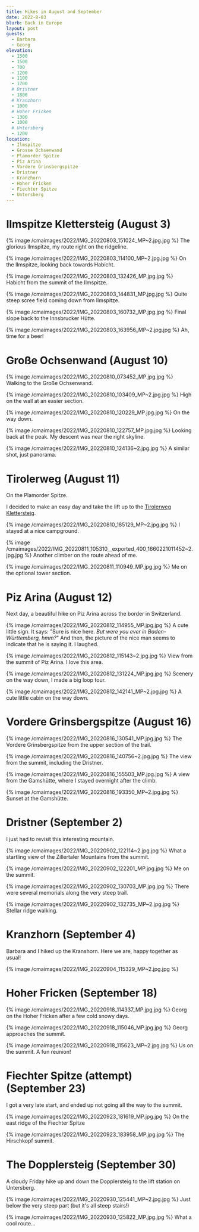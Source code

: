 ```yaml
---
title: Hikes in August and September
date: 2022-8-03
blurb: Back in Europe
layout: post
guests:
  - Barbara
  - Georg
elevation:
  - 1500
  - 1500
  - 700
  - 1200
  - 1100
  - 1700
  # Dristner
  - 1800
  # Kranzhorn
  - 1000
  # Hoher Fricken
  - 1300
  - 1000
  # Untersberg
  - 1200
location:
  - Ilmspitze
  - Grosse Ochsenwand
  - Plamorder Spitze
  - Piz Arina
  - Vordere Grinsbergspitze
  - Dristner
  - Kranzhorn
  - Hoher Fricken
  - Fiechter Spitze
  - Untersberg
---
```


# Ilmspitze Klettersteig (August 3)

{% image /cmaimages/2022/IMG_20220803_151024_MP~2.jpg.jpg %}
The glorious Ilmspitze, my route right on the ridgeline.

{% image /cmaimages/2022/IMG_20220803_114100_MP~2.jpg.jpg %}
On the Ilmspitze, looking back towards Habicht.

{% image /cmaimages/2022/IMG_20220803_132426_MP.jpg.jpg %}
Habicht from the summit of the Ilmspitze.

{% image /cmaimages/2022/IMG_20220803_144831_MP.jpg.jpg %}
Quite steep scree field coming down from Ilmspitze.

{% image /cmaimages/2022/IMG_20220803_160732_MP.jpg.jpg %}
Final slope back to the Innsbrucker Hütte.

{% image /cmaimages/2022/IMG_20220803_163956_MP~2.jpg.jpg %}
Ah, time for a beer!

# Große Ochsenwand (August 10)

{% image /cmaimages/2022/IMG_20220810_073452_MP.jpg.jpg %}
Walking to the Große Ochsenwand.

{% image /cmaimages/2022/IMG_20220810_103409_MP~2.jpg.jpg %}
High on the wall at an easier section.

{% image /cmaimages/2022/IMG_20220810_120229_MP.jpg.jpg %}
On the way down.

{% image /cmaimages/2022/IMG_20220810_122757_MP.jpg.jpg %}
Looking back at the peak. My descent was near the right skyline.

{% image /cmaimages/2022/IMG_20220810_124136~2.jpg.jpg %}
A similar shot, just panorama.

# Tirolerweg (August 11)

On the Plamorder Spitze.

I decided to make an easy day and take the lift up to the
[Tirolerweg Klettersteig](https://www.bergsteigen.com/touren/klettersteig/tirolerweg-klettersteig/).

{% image /cmaimages/2022/IMG_20220810_185129_MP~2.jpg.jpg %}
I stayed at a nice campground.

{% image /cmaimages/2022/IMG_20220811_105310__exported_400_1660221011452~2.jpg.jpg %}
Another climber on the route ahead of me.

{% image /cmaimages/2022/IMG_20220811_110949_MP.jpg.jpg %}
Me on the optional tower section.

# Piz Arina (August 12)

Next day, a beautiful hike on Piz Arina across the border in Switzerland.

{% image /cmaimages/2022/IMG_20220812_114955_MP.jpg.jpg %}
A cute little sign. It says: "Sure is nice here. *But were you ever
in Baden-Württemberg, hmm?*" And then, the picture of the nice
man seems to indicate that he is saying it. I laughed.

{% image /cmaimages/2022/IMG_20220812_115143~2.jpg.jpg %}
View from the summit of Piz Arina. I love this area.

{% image /cmaimages/2022/IMG_20220812_131224_MP.jpg.jpg %}
Scenery on the way down, I made a big loop tour.

{% image /cmaimages/2022/IMG_20220812_142141_MP~2.jpg.jpg %}
A cute little cabin on the way down.

# Vordere Grinsbergspitze (August 16)

{% image /cmaimages/2022/IMG_20220816_130541_MP.jpg.jpg %}
The Vordere Grinsbergspitze from the upper section of the trail.

{% image /cmaimages/2022/IMG_20220816_140756~2.jpg.jpg %}
The view from the summit, including the Dristner.

{% image /cmaimages/2022/IMG_20220816_155503_MP.jpg.jpg %}
A view from the Gamshütte, where I stayed overnight after
the climb.

{% image /cmaimages/2022/IMG_20220816_193350_MP~2.jpg.jpg %}
Sunset at the Gamshütte.

# Dristner (September 2)

I just had to revisit this interesting mountain.

{% image /cmaimages/2022/IMG_20220902_122114~2.jpg.jpg %}
What a startling view of the Zillertaler Mountains from the summit.

{% image /cmaimages/2022/IMG_20220902_122201_MP.jpg.jpg %}
Me on the summit.

{% image /cmaimages/2022/IMG_20220902_130703_MP.jpg.jpg %}
There were several memorials along the very steep trail.

{% image /cmaimages/2022/IMG_20220902_132735_MP~2.jpg.jpg %}
Stellar ridge walking.

# Kranzhorn (September 4)

Barbara and I hiked up the Kranshorn. Here we are, happy together as
usual!

{% image /cmaimages/2022/IMG_20220904_115329_MP~2.jpg.jpg %}

# Hoher Fricken (September 18)

{% image /cmaimages/2022/IMG_20220918_114337_MP.jpg.jpg %}
Georg on the Hoher Fricken after a few cold snowy days.

{% image /cmaimages/2022/IMG_20220918_115046_MP.jpg.jpg %}
Georg approaches the summit.

{% image /cmaimages/2022/IMG_20220918_115623_MP~2.jpg.jpg %}
Us on the summit. A fun reunion!

# Fiechter Spitze (attempt) (September 23)

I got a very late start, and ended up not going all the way to the summit.

{% image /cmaimages/2022/IMG_20220923_181619_MP.jpg.jpg %}
On the east ridge of the Fiechter Spitze

{% image /cmaimages/2022/IMG_20220923_183958_MP.jpg.jpg %}
The Hirschkopf summit.

# The Dopplersteig (September 30)

A cloudy Friday hike up and down the Dopplersteig to the lift station
on Untersberg.

{% image /cmaimages/2022/IMG_20220930_125441_MP~2.jpg.jpg %}
Just below the very steep part (but it's all steep stairs!)

{% image /cmaimages/2022/IMG_20220930_125822_MP.jpg.jpg %}
What a cool route...

